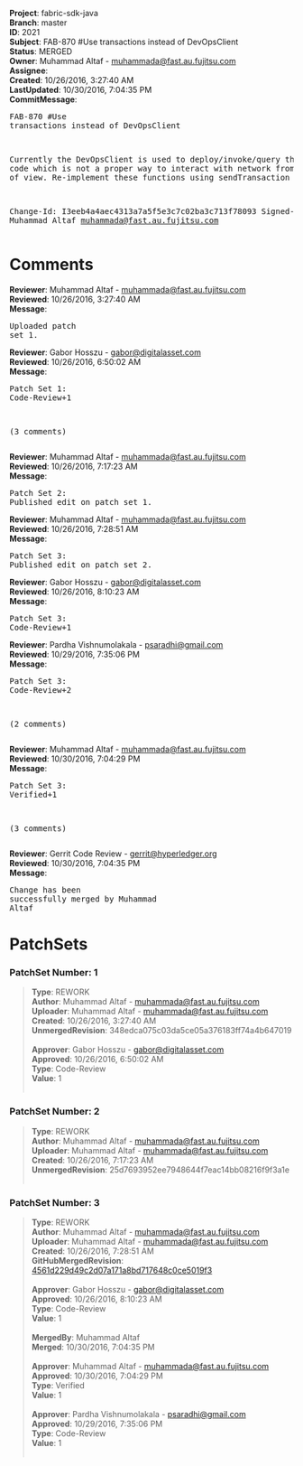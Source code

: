<strong>Project</strong>: fabric-sdk-java<br><strong>Branch</strong>: master<br><strong>ID</strong>: 2021<br><strong>Subject</strong>: FAB-870 #Use transactions instead of DevOpsClient<br><strong>Status</strong>: MERGED<br><strong>Owner</strong>: Muhammad Altaf - muhammada@fast.au.fujitsu.com<br><strong>Assignee</strong>:<br><strong>Created</strong>: 10/26/2016, 3:27:40 AM<br><strong>LastUpdated</strong>: 10/30/2016, 7:04:35 PM<br><strong>CommitMessage</strong>:<br><pre>FAB-870 #Use transactions instead of DevOpsClient

Currently the DevOpsClient is used to deploy/invoke/query the
chain code which is not a proper way to interact with network
from SDK point of view. Re-implement these functions using sendTransaction

Change-Id: I3eeb4a4aec4313a7a5f5e3c7c02ba3c713f78093
Signed-off-by: Muhammad Altaf <muhammada@fast.au.fujitsu.com>
</pre><h1>Comments</h1><strong>Reviewer</strong>: Muhammad Altaf - muhammada@fast.au.fujitsu.com<br><strong>Reviewed</strong>: 10/26/2016, 3:27:40 AM<br><strong>Message</strong>: <pre>Uploaded patch set 1.</pre><strong>Reviewer</strong>: Gabor Hosszu - gabor@digitalasset.com<br><strong>Reviewed</strong>: 10/26/2016, 6:50:02 AM<br><strong>Message</strong>: <pre>Patch Set 1: Code-Review+1

(3 comments)</pre><strong>Reviewer</strong>: Muhammad Altaf - muhammada@fast.au.fujitsu.com<br><strong>Reviewed</strong>: 10/26/2016, 7:17:23 AM<br><strong>Message</strong>: <pre>Patch Set 2: Published edit on patch set 1.</pre><strong>Reviewer</strong>: Muhammad Altaf - muhammada@fast.au.fujitsu.com<br><strong>Reviewed</strong>: 10/26/2016, 7:28:51 AM<br><strong>Message</strong>: <pre>Patch Set 3: Published edit on patch set 2.</pre><strong>Reviewer</strong>: Gabor Hosszu - gabor@digitalasset.com<br><strong>Reviewed</strong>: 10/26/2016, 8:10:23 AM<br><strong>Message</strong>: <pre>Patch Set 3: Code-Review+1</pre><strong>Reviewer</strong>: Pardha Vishnumolakala - psaradhi@gmail.com<br><strong>Reviewed</strong>: 10/29/2016, 7:35:06 PM<br><strong>Message</strong>: <pre>Patch Set 3: Code-Review+2

(2 comments)</pre><strong>Reviewer</strong>: Muhammad Altaf - muhammada@fast.au.fujitsu.com<br><strong>Reviewed</strong>: 10/30/2016, 7:04:29 PM<br><strong>Message</strong>: <pre>Patch Set 3: Verified+1

(3 comments)</pre><strong>Reviewer</strong>: Gerrit Code Review - gerrit@hyperledger.org<br><strong>Reviewed</strong>: 10/30/2016, 7:04:35 PM<br><strong>Message</strong>: <pre>Change has been successfully merged by Muhammad Altaf</pre><h1>PatchSets</h1><h3>PatchSet Number: 1</h3><blockquote><strong>Type</strong>: REWORK<br><strong>Author</strong>: Muhammad Altaf - muhammada@fast.au.fujitsu.com<br><strong>Uploader</strong>: Muhammad Altaf - muhammada@fast.au.fujitsu.com<br><strong>Created</strong>: 10/26/2016, 3:27:40 AM<br><strong>UnmergedRevision</strong>: 348edca075c03da5ce05a376183ff74a4b647019<br><br><strong>Approver</strong>: Gabor Hosszu - gabor@digitalasset.com<br><strong>Approved</strong>: 10/26/2016, 6:50:02 AM<br><strong>Type</strong>: Code-Review<br><strong>Value</strong>: 1<br><br></blockquote><h3>PatchSet Number: 2</h3><blockquote><strong>Type</strong>: REWORK<br><strong>Author</strong>: Muhammad Altaf - muhammada@fast.au.fujitsu.com<br><strong>Uploader</strong>: Muhammad Altaf - muhammada@fast.au.fujitsu.com<br><strong>Created</strong>: 10/26/2016, 7:17:23 AM<br><strong>UnmergedRevision</strong>: 25d7693952ee7948644f7eac14bb08216f9f3a1e<br><br></blockquote><h3>PatchSet Number: 3</h3><blockquote><strong>Type</strong>: REWORK<br><strong>Author</strong>: Muhammad Altaf - muhammada@fast.au.fujitsu.com<br><strong>Uploader</strong>: Muhammad Altaf - muhammada@fast.au.fujitsu.com<br><strong>Created</strong>: 10/26/2016, 7:28:51 AM<br><strong>GitHubMergedRevision</strong>: [4561d229d49c2d07a171a8bd717648c0ce5019f3](https://github.com/hyperledger/fabric-sdk-java/commit/4561d229d49c2d07a171a8bd717648c0ce5019f3)<br><br><strong>Approver</strong>: Gabor Hosszu - gabor@digitalasset.com<br><strong>Approved</strong>: 10/26/2016, 8:10:23 AM<br><strong>Type</strong>: Code-Review<br><strong>Value</strong>: 1<br><br><strong>MergedBy</strong>: Muhammad Altaf<br><strong>Merged</strong>: 10/30/2016, 7:04:35 PM<br><br><strong>Approver</strong>: Muhammad Altaf - muhammada@fast.au.fujitsu.com<br><strong>Approved</strong>: 10/30/2016, 7:04:29 PM<br><strong>Type</strong>: Verified<br><strong>Value</strong>: 1<br><br><strong>Approver</strong>: Pardha Vishnumolakala - psaradhi@gmail.com<br><strong>Approved</strong>: 10/29/2016, 7:35:06 PM<br><strong>Type</strong>: Code-Review<br><strong>Value</strong>: 1<br><br></blockquote>